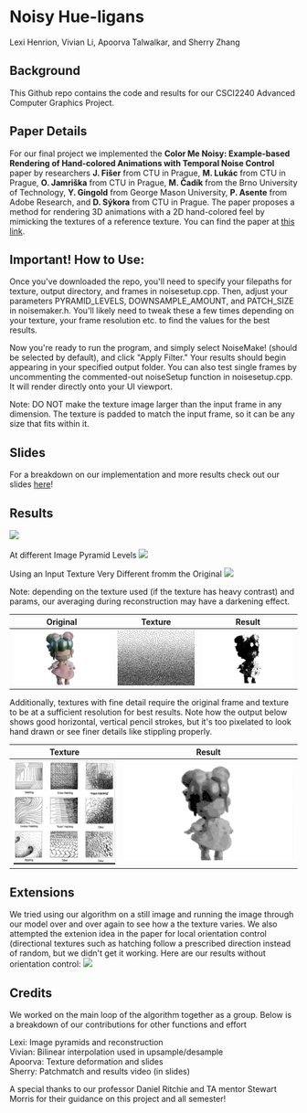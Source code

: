 # Noisy Hue-ligans
Lexi Henrion, Vivian Li, Apoorva Talwalkar, and Sherry Zhang

## Background
This Github repo contains the code and results for our CSCI2240 Advanced Computer Graphics Project.

## Paper Details
For our final project we implemented the **Color Me Noisy: Example-based Rendering of Hand-colored Animations with Temporal Noise Control** paper by researchers **J. Fišer** from CTU in Prague, **M. Lukác** from CTU in Prague, **O. Jamriška** from CTU in Prague, **M. Čadík** from the Brno University of Technology, **Y. Gingold** from George Mason University, **P. Asente** from Adobe Research, and **D. Sýkora** from CTU in Prague. The paper proposes a method for rendering 3D animations with a 2D hand-colored feel by mimicking the textures of a reference texture. You can find the paper at [this link](https://dcgi.fel.cvut.cz/home/sykorad/cmn.html).

## Important! How to Use:
Once you've downloaded the repo, you'll need to specify your filepaths for texture, output directory, and frames in noisesetup.cpp. Then, adjust your parameters PYRAMID_LEVELS, DOWNSAMPLE_AMOUNT, and PATCH_SIZE in noisemaker.h. You'll likely need to tweak these a few times depending on your texture, your frame resolution etc. to find the values for the best results.

Now you're ready to run the program, and simply select NoiseMake! (should be selected by default), and click "Apply Filter." Your results should begin appearing in your specified output folder. You can also test single frames by uncommenting the commented-out noiseSetup function in noisesetup.cpp. It will render directly onto your UI viewport.

Note: DO NOT make the texture image larger than the input frame in any dimension. The texture is padded to match the input frame, so it can be any size that fits within it.

## Slides
For a breakdown on our implementation and more results check out our slides [here](https://docs.google.com/presentation/d/1H5HIQYvSIxh_ptMewWtXSpEcxy8iWtKoKZzU519LR2s/edit?usp=sharing)!

## Results
![](/results_gifs/bird_input_output.gif)

At different Image Pyramid Levels
![](/results_gifs/witch_levels.gif)

Using an Input Texture Very Different fromm the Original
![](/results_gifs/texture_diff.gif)

Note: depending on the texture used (if the texture has heavy contrast) and params, our averaging during reconstruction may have a darkening effect.

| Original | Texture | Result |
|:--------:|:-------:|:------:|
| ![](/results_ims/nanci.png) | ![](/results_ims/stipple.png) | ![](/results_ims/nancistippled.png) |

Additionally, textures with fine detail require the original frame and texture to be at a sufficient resolution for best results. Note how the output below shows good horizontal, vertical pencil strokes, but it's too pixelated to look hand drawn or see finer details like stippling properly.

| Texture | Result |
|:-------:|:------:|
| ![](/results_ims/hatchtex.png) | ![](/results_ims/nancipencil.png) |

## Extensions
We tried using our algorithm on a still image and running the image through our model over and over again to see how a the texture varies. We also attempted the extenion idea in the paper for local orientation control (directional textures such as hatching follow a prescribed direction instead of random, but we didn't get it working. Here are our results without orientation control:
![](/results_gifs/eye.gif)

## Credits
We worked on the main loop of the algorithm together as a group. Below is a breakdown of our contributions for other functions and effort  

Lexi: Image pyramids and reconstruction  
Vivian: Bilinear interpolation used in upsample/desample  
Apoorva: Texture deformation and slides  
Sherry: Patchmatch and results video (in slides)  

A special thanks to our professor Daniel Ritchie and TA mentor Stewart Morris for their guidance on this project and all semester!
